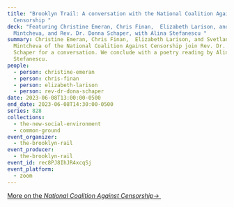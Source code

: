 ```yaml
---
title: "Brooklyn Trail: A conversation with the National Coalition Against
  Censorship "
deck: "Featuring Christine Emeran, Chris Finan,  Elizabeth Larison, and Svetlana
  Mintcheva, and Rev. Dr. Donna Schaper, with Alina Stefanescu "
summary: Christine Emeran, Chris Finan,  Elizabeth Larison, and Svetlana
  Mintcheva of the National Coalition Against Censorship join Rev. Dr. Donna
  Schaper for a conversation. We conclude with a poetry reading by Alina
  Stefanescu.
people:
  - person: christine-emeran
  - person: chris-finan
  - person: elizabeth-larison
  - person: rev-dr-dona-schaper
date: 2023-06-08T13:00:00-0500
end_date: 2023-06-08T14:30:00-0500
series: 828
collections:
  - the-new-social-environment
  - common-ground
event_organizer:
  - the-brooklyn-rail
event_producer:
  - the-brooklyn-rail
event_id: rec8PJ8IhJR4xcqSj
event_platform:
  - zoom
---
```

[M﻿ore on the *National Coalition Against Censorship*→ ](https://ncac.org/)